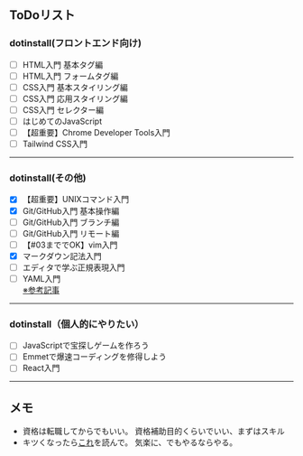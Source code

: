 ## ToDoリスト
### dotinstall(フロントエンド向け)
- [ ] HTML入門 基本タグ編
- [ ] HTML入門 フォームタグ編
- [ ] CSS入門 基本スタイリング編
- [ ] CSS入門 応用スタイリング編
- [ ] CSS入門 セレクター編
- [ ] はじめてのJavaScript
- [ ] 【超重要】Chrome Developer Tools入門
- [ ] Tailwind CSS入門
---
### dotinstall(その他)
- [x] 【超重要】UNIXコマンド入門
- [x] Git/GitHub入門 基本操作編
- [ ] Git/GitHub入門 ブランチ編
- [ ] Git/GitHub入門 リモート編
- [ ] 【#03まででOK】vim入門
- [x] マークダウン記法入門
- [ ] エディタで学ぶ正規表現入門
- [ ] YAML入門  
[※参考記事](https://qiita.com/yamadagenki/items/3b8b0ce8df0117b9af8e)
---
### dotinstall（個人的にやりたい）
- [ ] JavaScriptで宝探しゲームを作ろう
- [ ] Emmetで爆速コーディングを修得しよう
- [ ] React入門
---
## メモ
- 資格は転職してからでもいい。  資格補助目的くらいでいい、まずはスキル
- キツくなったら[これ](https://qiita.com/rana_kualu/items/b93885c0b65328b3eb79)を読んで。  気楽に、でもやるならやる。
